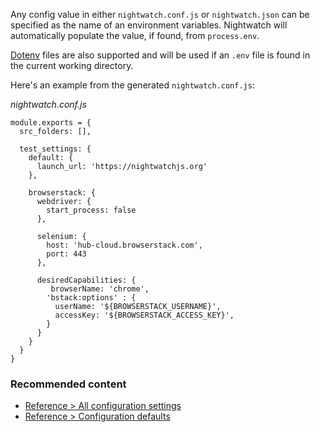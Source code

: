 Any config value in either `nightwatch.conf.js` or `nightwatch.json` can be specified as the name of an environment variables. Nightwatch will automatically populate the value, if found, from `process.env`.

[Dotenv](https://www.npmjs.com/package/dotenv) files are also supported and will be used if an `.env` file is found in the current working directory.

Here's an example from the generated `nightwatch.conf.js`:

_nightwatch.conf.js_

```
module.exports = {
  src_folders: [],
  
  test_settings: {
    default: {
      launch_url: 'https://nightwatchjs.org'
    },
    
    browserstack: {
      webdriver: {
        start_process: false
      },
      
      selenium: {
        host: 'hub-cloud.browserstack.com',
        port: 443
      },
      
      desiredCapabilities: {
         browserName: 'chrome',
        'bstack:options' : {
          userName: '${BROWSERSTACK_USERNAME}',
          accessKey: '${BROWSERSTACK_ACCESS_KEY}',
        }
      }
    }
  }
}
```

### Recommended content

-   [Reference > All configuration settings](https://nightwatchjs.org/guide/reference/settings.html)
-   [Reference > Configuration defaults](https://nightwatchjs.org/guide/reference/defaults.html)